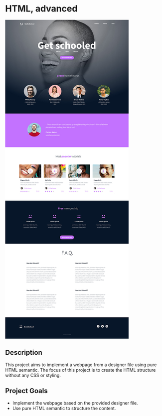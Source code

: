 # HTML, advanced

![Project Image](https://github.com/Elhameed/alu-web-development/blob/main/html_advanced/figma.jpg)

## Description
This project aims to implement a webpage from a designer file using pure HTML semantic. The focus of this project is to create the HTML structure without any CSS or styling.

## Project Goals
- Implement the webpage based on the provided designer file.
- Use pure HTML semantic to structure the content.
